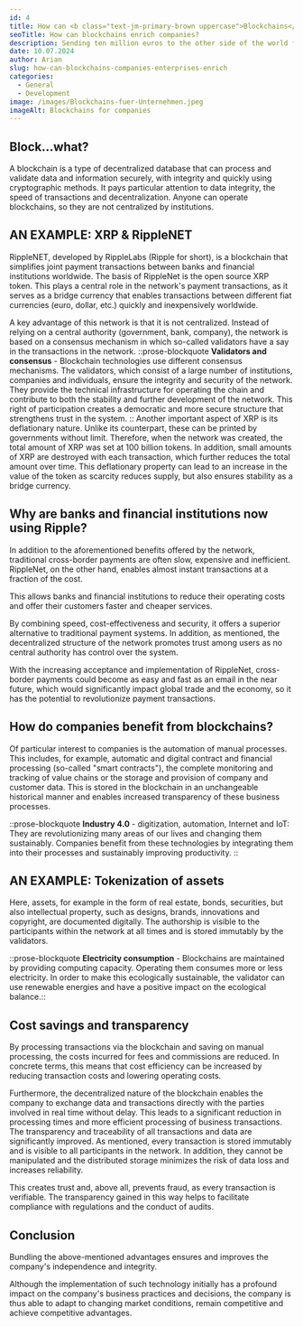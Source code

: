 ```yaml
---
id: 4
title: How can <b class="text-jm-primary-brown uppercase">Blockchains</b> Enrich your company?
seoTitle: How can blockchains enrich companies?
description: Sending ten million euros to the other side of the world for a fraction of a cent - several thousand times within a few seconds? Blockchain technologies are revolutionising all sectors of the economy at breakneck speed. But what are blockchains? How exactly is this changing the way we do business and how do companies benefit from it?
date: 10.07.2024
author: Arian
slug: how-can-blockchains-companies-enterprises-enrich
categories:
  - General
  - Development
image: /images/Blockchains-fuer-Unternehmen.jpeg
imageAlt: Blockchains for companies
---
```


## **Block...what?**

A blockchain is a type of decentralized database that can process and validate data and information securely, with
integrity and quickly using cryptographic methods. It pays particular attention to data integrity, the speed of
transactions and decentralization. Anyone can operate blockchains, so they are not centralized by institutions.

## **AN EXAMPLE: XRP & RippleNET**

RippleNET, developed by RippleLabs (Ripple for short), is a blockchain that simplifies joint payment transactions
between banks and financial institutions worldwide. The basis of RippleNet is the open source XRP token. This plays a
central role in the network's payment transactions, as it serves as a bridge currency that enables transactions between
different fiat currencies (euro, dollar, etc.) quickly and inexpensively worldwide.

A key advantage of this network is that it is not centralized. Instead of relying on a central authority (government,
bank, company), the network is based on a consensus mechanism in which so-called validators have a say in the
transactions in the network. ::prose-blockquote **Validators and consensus** - Blockchain technologies use different
consensus mechanisms. The validators, which consist of a large number of institutions, companies and individuals, ensure
the integrity and security of the network. They provide the technical infrastructure for operating the chain and
contribute to both the stability and further development of the network. This right of participation creates a
democratic and more secure structure that strengthens trust in the system. :: Another important aspect of XRP is its
deflationary nature. Unlike its counterpart, these can be printed by governments without limit. Therefore, when the
network was created, the total amount of XRP was set at 100 billion tokens. In addition, small amounts of XRP are
destroyed with each transaction, which further reduces the total amount over time. This deflationary property can lead
to an increase in the value of the token
as scarcity reduces supply, but also ensures stability as a bridge currency.

## **Why are banks and financial institutions now using Ripple?**

In addition to the aforementioned benefits offered by the network, traditional cross-border payments are often slow,
expensive and inefficient. RippleNet, on the other hand, enables almost instant transactions at a fraction of the cost.

This allows banks and financial institutions to reduce their operating costs and offer their customers faster and
cheaper
services.

By combining speed, cost-effectiveness and security, it offers a superior alternative to
traditional payment systems. In addition, as mentioned, the decentralized structure of the network promotes
trust among users as no central authority has control over the system.

With the increasing acceptance and implementation of RippleNet, cross-border payments could become as easy and fast as
an email in the near future, which would significantly impact global trade and the economy, so it has the potential to
revolutionize payment transactions.

## **How ​​do companies benefit from blockchains?**

Of particular interest to companies is the automation of manual processes. This includes, for example,
automatic and digital contract and financial processing (so-called "smart contracts"), the complete monitoring and
tracking of value chains or the storage and provision of company and customer data. This is stored in the blockchain in
an unchangeable historical manner and enables increased transparency of these business processes.

::prose-blockquote
**Industry 4.0** - digitization, automation, Internet and IoT: They are revolutionizing many areas of our
lives and changing them sustainably. Companies benefit from these technologies by integrating them into their
processes and sustainably improving productivity. ::

## **AN EXAMPLE: Tokenization of assets**

Here, assets, for example in the form of real estate, bonds, securities, but also intellectual property, such as
designs, brands, innovations and copyright, are documented digitally. The authorship is visible to the participants
within the network at all times and is stored immutably by the validators.

::prose-blockquote
**Electricity consumption** - Blockchains are maintained by providing computing capacity. Operating them consumes more
or less electricity. In order to make this ecologically sustainable, the validator can
use renewable energies and have a positive impact on the ecological balance.::

## **Cost savings and transparency**

By processing transactions via the blockchain and saving on manual processing, the costs incurred for fees and
commissions are reduced. In concrete terms, this means that cost efficiency can be increased by reducing transaction
costs and lowering operating costs.

Furthermore, the decentralized nature of the blockchain enables the company to exchange data and transactions directly
with the parties involved in real time without delay. This leads to a significant reduction in processing times and more
efficient processing of business transactions. The transparency and traceability of all transactions and data are
significantly improved. As mentioned, every transaction is stored immutably and is visible to all participants in the
network. In addition, they cannot be manipulated and the distributed storage minimizes the risk of data loss and
increases reliability.

This creates trust and, above all, prevents fraud, as every transaction is verifiable. The transparency gained in this
way helps to facilitate compliance with regulations and the conduct of audits.

## **Conclusion**

Bundling the above-mentioned advantages ensures and improves the company's independence and integrity.

Although the implementation of such technology initially has a profound impact on the company's business practices and
decisions, the company is thus able to adapt to changing market conditions,
remain competitive and achieve competitive advantages.
